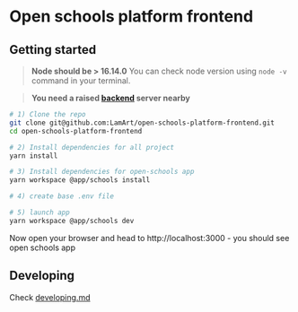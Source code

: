 # Open schools platform frontend

## Getting started

> **Node should be > 16.14.0** You can check node version using `node -v` command in your terminal.

> **You need a raised [backend](https://github.com/LamArt/open-schools-platform/tree/dev) server nearby**

```bash
# 1) Clone the repo
git clone git@github.com:LamArt/open-schools-platform-frontend.git
cd open-schools-platform-frontend

# 2) Install dependencies for all project
yarn install

# 3) Install dependencies for open-schools app
yarn workspace @app/schools install

# 4) create base .env file

# 5) launch app
yarn workspace @app/schools dev
```

Now open your browser and head to http://localhost:3000 - you should see open schools app

## Developing

Check [developing.md](docs/develop.md)

